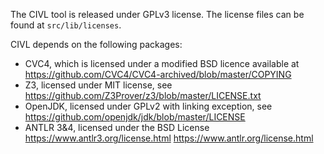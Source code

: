 The CIVL tool is released under GPLv3 license.  The license files can
be found at `src/lib/licenses`.

CIVL depends on the following packages:

 - CVC4, which is licensed under a modified BSD licence available at
   https://github.com/CVC4/CVC4-archived/blob/master/COPYING
 - Z3, licensed under MIT license, see
   https://github.com/Z3Prover/z3/blob/master/LICENSE.txt
 - OpenJDK, licensed under GPLv2 with linking exception, see
   https://github.com/openjdk/jdk/blob/master/LICENSE
 - ANTLR 3&4, licensed under the BSD License
   https://www.antlr3.org/license.html
   https://www.antlr.org/license.html